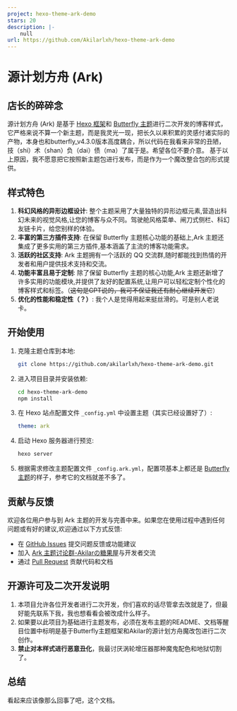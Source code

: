 ```yaml
---
project: hexo-theme-ark-demo
stars: 20
description: |-
    null
url: https://github.com/Akilarlxh/hexo-theme-ark-demo
---
```


# 源计划方舟 (Ark)

## 店长的碎碎念

源计划方舟 (Ark) 是基于 [Hexo 框架](https://hexo.io)和 [Butterfly 主题](https://butterfly.js.org)进行二次开发的博客样式，它严格来说不算一个新主题，而是我灵光一现，把长久以来积累的灵感付诸实际的产物，本身也和butterfly_v4.3.0版本高度耦合，所以代码在我看来非常的丑陋，技（shi）术（shan）负（dai）债（ma）了属于是。希望各位不要介意。
基于以上原因，我不愿意把它按照新主题包进行发布，而是作为一个魔改整合包的形式提供。



## 样式特色

1. **科幻风格的异形边框设计**: 整个主题采用了大量独特的异形边框元素,营造出科幻未来的视觉风格,让您的博客与众不同。驾驶舱风格菜单、闸刀式侧栏、科幻友链卡片，给您别样的体验。
2. **丰富的第三方插件支持**: 在保留 Butterfly 主题核心功能的基础上,Ark 主题还集成了更多实用的第三方插件,基本涵盖了主流的博客功能需求。
3. **活跃的社区支持**: Ark 主题拥有一个活跃的 QQ 交流群,随时都能找到热情的开发者和用户提供技术支持和交流。
4. **功能丰富且易于定制**: 除了保留 Butterfly 主题的核心功能,Ark 主题还新增了许多实用的功能模块,并提供了友好的配置系统,让用户可以轻松定制个性化的博客样式和标签。（~~这句是GPT说的，我可不保证我还有耐心继续开发它~~）
5. **优化的性能和稳定性（？）**: 我个人是觉得用起来挺丝滑的。可是别人老说卡。

## 开始使用

1. 克隆主题仓库到本地:

   ```bash
   git clone https://github.com/akilarlxh/hexo-theme-ark-demo.git
   ```

2. 进入项目目录并安装依赖:

   ```bash
   cd hexo-theme-ark-demo
   npm install
   ```

3. 在 Hexo 站点配置文件 `_config.yml` 中设置主题（其实已经设置好了）:

   ```yaml
   theme: ark
   ```

4. 启动 Hexo 服务器进行预览:

   ```bash
   hexo server
   ```

5. 根据需求修改主题配置文件 `_config.ark.yml`，配置项基本上都还是 [Butterfly 主题](https://butterfly.js.org)的样子，参考它的文档就差不多了。


## 贡献与反馈

欢迎各位用户参与到 Ark 主题的开发与完善中来。如果您在使用过程中遇到任何问题或有好的建议,欢迎通过以下方式反馈:

- 在 [GitHub Issues](https://github.com/akilarlxh/hexo-theme-ark-demo/issues) 提交问题反馈或功能建议
- 加入 [Ark 主题讨论群-Akilarの糖果屋](https://qm.qq.com/q/bV3g8g0tzO)与开发者交流
- 通过 [Pull Request](https://github.com/akilarlxh/hexo-theme-ark-demo/pulls) 贡献代码和文档



## 开源许可及二次开发说明

1. 本项目允许各位开发者进行二次开发，你们喜欢的话尽管拿去改就是了，但最好能先联系下我，我也想看看会被改成什么样子。
2. 如果要以此项目为基础进行主题发布，必须在发布主题的README、文档等醒目位置中标明是基于Butterfly主题框架和Akilar的源计划方舟魔改包进行二次创作。
3. **禁止对本样式进行恶意丑化**，我最讨厌涡轮增压器那种魔鬼配色和地狱切割了。

## 总结

看起来应该像那么回事了吧，这个文档。

